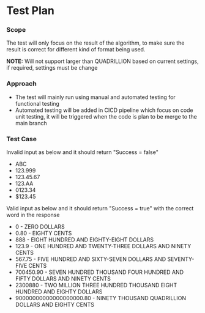 # Test Plan

### Scope
The test will only focus on the result of the algorithm, to make sure the result is correct for different kind of format being used.

**NOTE:** Will not support larger than QUADRILLION based on current settings, if required, settings must be change

### Approach
- The test will mainly run using manual and automated testing for functional testing
- Automated testing will be added in CICD pipeline which focus on code unit testing, it will be triggered when the code is plan to be merge to the main branch

### Test Case
Invalid input as below and it should return "Success = false"
- ABC
- 123.999
- 123.45.67
- 123.AA
- 0123.34
- $123.45

Valid input as below and it should return "Success = true" with the correct word in the response
- 0 - ZERO DOLLARS
- 0.80 - EIGHTY CENTS
- 888 - EIGHT HUNDRED AND EIGHTY-EIGHT DOLLARS
- 123.9 - ONE HUNDRED AND TWENTY-THREE DOLLARS AND NINETY CENTS
- 567.75 - FIVE HUNDRED AND SIXTY-SEVEN DOLLARS AND SEVENTY-FIVE CENTS
- 700450.90 - SEVEN HUNDRED THOUSAND FOUR HUNDRED AND FIFTY DOLLARS AND NINETY CENTS
- 2300880 - TWO MILLION THREE HUNDRED THOUSAND EIGHT HUNDRED AND EIGHTY DOLLARS
- 90000000000000000000.80 - NINETY THOUSAND QUADRILLION DOLLARS AND EIGHTY CENTS
